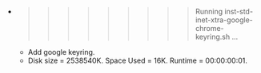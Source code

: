 * >>>>>>>>> Running inst-std-inet-xtra-google-chrome-keyring.sh ...
  * Add google keyring.
  * Disk size = 2538540K. Space Used = 16K. Runtime = 00:00:00:01.
